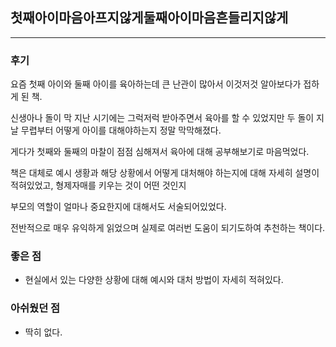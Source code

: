 ## 첫째아이마음아프지않게둘째아이마음흔들리지않게

---

### 후기

요즘 첫째 아이와 둘째 아이를 육아하는데 큰 난관이 많아서 이것저것 알아보다가 접하게 된 책.

신생아나 돌이 막 지난 시기에는 그럭저럭 받아주면서 육아를 할 수 있었지만 두 돌이 지날 무렵부터 어떻게 아이를 대해야하는지 정말 막막해졌다.

게다가 첫째와 둘째의 마찰이 점점 심해져서 육아에 대해 공부해보기로 마음먹었다.

책은 대체로 예시 생황과 해당 상황에서 어떻게 대처해야 하는지에 대해 자세히 설명이 적혀있었고, 형제자매를 키우는 것이 어떤 것인지

부모의 역할이 얼마나 중요한지에 대해서도 서술되어있었다.

전반적으로 매우 유익하게 읽었으며 실제로 여러번 도움이 되기도하여 추천하는 책이다.

### 좋은 점
- 현실에서 있는 다양한 상황에 대해 예시와 대처 방법이 자세히 적혀있다.


### 아쉬웠던 점
- 딱히 없다.



